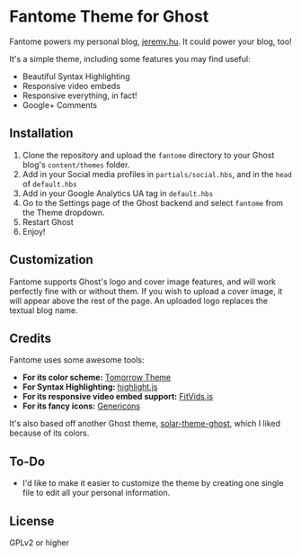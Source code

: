 Fantome Theme for Ghost
=====================

Fantome powers my personal blog, [jeremy.hu](http://jeremy.hu). It could power your blog, too!

It's a simple theme, including some features you may find useful:
- Beautiful Syntax Highlighting
- Responsive video embeds
- Responsive everything, in fact!
- Google+ Comments

Installation
--------------

1. Clone the repository and upload the `fantome` directory to your Ghost blog's `content/themes` folder.
2. Add in your Social media profiles in `partials/social.hbs`, and in the `head` of `default.hbs`
3. Add in your Google Analytics UA tag in `default.hbs`
4. Go to the Settings page of the Ghost backend and select `fantome` from the Theme dropdown.
5. Restart Ghost
6. Enjoy!


Customization
-------------

Fantome supports Ghost's logo and cover image features, and will work perfectly fine with or without them. If you wish to upload a cover image, it will appear above the rest of the page. An uploaded logo replaces the textual blog name.

Credits
-------------

Fantome uses some awesome tools:

- **For its color scheme:** [Tomorrow Theme](https://github.com/chriskempson/tomorrow-theme)
- **For Syntax Highlighting:** [highlight.js](https://github.com/isagalaev/highlight.js)
- **For its responsive video embed support:** [FitVids.js](https://github.com/davatron5000/FitVids.js)
- **For its fancy icons:** [Genericons](http://genericons.com/)

It's also based off another Ghost theme, [solar-theme-ghost](https://github.com/redwallhp/solar-theme-ghost), which I liked because of its colors. 

To-Do
-----

- I'd like to make it easier to customize the theme by creating one single file to edit all your personal information.

License
---------

GPLv2 or higher
